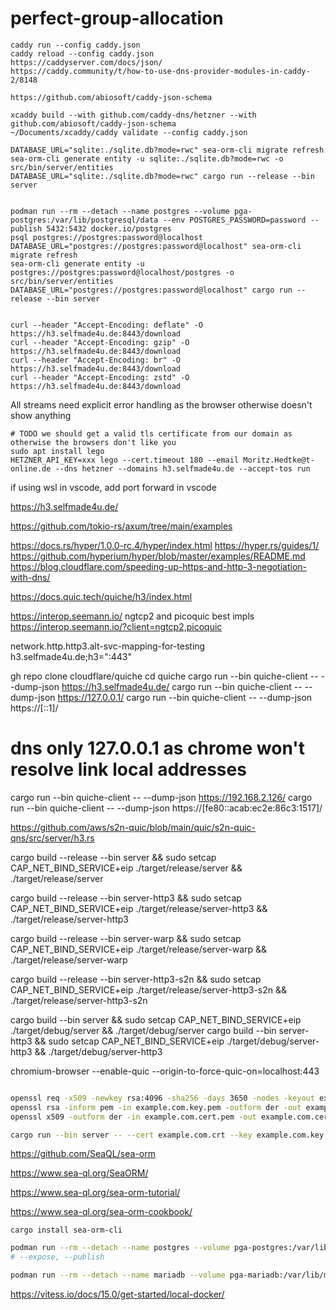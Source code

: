 # perfect-group-allocation

```
caddy run --config caddy.json
caddy reload --config caddy.json
https://caddyserver.com/docs/json/
https://caddy.community/t/how-to-use-dns-provider-modules-in-caddy-2/8148

https://github.com/abiosoft/caddy-json-schema

xcaddy build --with github.com/caddy-dns/hetzner --with github.com/abiosoft/caddy-json-schema
~/Documents/xcaddy/caddy validate --config caddy.json

DATABASE_URL="sqlite:./sqlite.db?mode=rwc" sea-orm-cli migrate refresh
sea-orm-cli generate entity -u sqlite:./sqlite.db?mode=rwc -o src/bin/server/entities
DATABASE_URL="sqlite:./sqlite.db?mode=rwc" cargo run --release --bin server


podman run --rm --detach --name postgres --volume pga-postgres:/var/lib/postgresql/data --env POSTGRES_PASSWORD=password --publish 5432:5432 docker.io/postgres
psql postgres://postgres:password@localhost
DATABASE_URL="postgres://postgres:password@localhost" sea-orm-cli migrate refresh
sea-orm-cli generate entity -u postgres://postgres:password@localhost/postgres -o src/bin/server/entities
DATABASE_URL="postgres://postgres:password@localhost" cargo run --release --bin server


curl --header "Accept-Encoding: deflate" -O https://h3.selfmade4u.de:8443/download
curl --header "Accept-Encoding: gzip" -O https://h3.selfmade4u.de:8443/download
curl --header "Accept-Encoding: br" -O https://h3.selfmade4u.de:8443/download
curl --header "Accept-Encoding: zstd" -O https://h3.selfmade4u.de:8443/download

```

All streams need explicit error handling as the browser otherwise doesn't show anything

```
# TODO we should get a valid tls certificate from our domain as otherwise the browsers don't like you
sudo apt install lego
HETZNER_API_KEY=xxx lego --cert.timeout 180 --email Moritz.Hedtke@t-online.de --dns hetzner --domains h3.selfmade4u.de --accept-tos run
```

if using wsl in vscode, add port forward in vscode

https://h3.selfmade4u.de/

https://github.com/tokio-rs/axum/tree/main/examples

https://docs.rs/hyper/1.0.0-rc.4/hyper/index.html
https://hyper.rs/guides/1/
https://github.com/hyperium/hyper/blob/master/examples/README.md
https://blog.cloudflare.com/speeding-up-https-and-http-3-negotiation-with-dns/

https://docs.quic.tech/quiche/h3/index.html


https://interop.seemann.io/
ngtcp2 and picoquic best impls
https://interop.seemann.io/?client=ngtcp2,picoquic

network.http.http3.alt-svc-mapping-for-testing
h3.selfmade4u.de;h3=":443"

gh repo clone cloudflare/quiche
cd quiche
cargo run --bin quiche-client -- --dump-json https://h3.selfmade4u.de/
cargo run --bin quiche-client -- --dump-json https://127.0.0.1/
cargo run --bin quiche-client -- --dump-json https://[::1]/

# dns only 127.0.0.1 as chrome won't resolve link local addresses
cargo run --bin quiche-client -- --dump-json https://192.168.2.126/
cargo run --bin quiche-client -- --dump-json https://[fe80::acab:ec2e:86c3:1517]/

https://github.com/aws/s2n-quic/blob/main/quic/s2n-quic-qns/src/server/h3.rs

cargo build --release --bin server && sudo setcap CAP_NET_BIND_SERVICE+eip ./target/release/server && ./target/release/server

cargo build --release --bin server-http3 && sudo setcap CAP_NET_BIND_SERVICE+eip ./target/release/server-http3 && ./target/release/server-http3

cargo build --release --bin server-warp && sudo setcap CAP_NET_BIND_SERVICE+eip ./target/release/server-warp && ./target/release/server-warp


cargo build --release --bin server-http3-s2n && sudo setcap CAP_NET_BIND_SERVICE+eip ./target/release/server-http3-s2n && ./target/release/server-http3-s2n


cargo build --bin server && sudo setcap CAP_NET_BIND_SERVICE+eip ./target/debug/server && ./target/debug/server
cargo build --bin server-http3 && sudo setcap CAP_NET_BIND_SERVICE+eip ./target/debug/server-http3 && ./target/debug/server-http3



chromium-browser --enable-quic --origin-to-force-quic-on=localhost:443
```bash

openssl req -x509 -newkey rsa:4096 -sha256 -days 3650 -nodes -keyout example.com.key.pem -out example.com.cert.pem -subj "/CN=example.com" -addext "subjectAltName=DNS:example.com,DNS:*.example.com,IP:10.0.0.1"
openssl rsa -inform pem -in example.com.key.pem -outform der -out example.com.key.der
openssl x509 -outform der -in example.com.cert.pem -out example.com.cert.der

cargo run --bin server -- --cert example.com.crt --key example.com.key.der
```

https://github.com/SeaQL/sea-orm

https://www.sea-ql.org/SeaORM/

https://www.sea-ql.org/sea-orm-tutorial/

https://www.sea-ql.org/sea-orm-cookbook/

```
cargo install sea-orm-cli
```

```bash
podman run --rm --detach --name postgres --volume pga-postgres:/var/lib/postgresql/data --env POSTGRES_PASSWORD=password docker.io/postgres
# --expose, --publish

podman run --rm --detach --name mariadb --volume pga-mariadb:/var/lib/mysql --env MARIADB_ROOT_PASSWORD=password docker.io/mariadb
```


https://vitess.io/docs/15.0/get-started/local-docker/